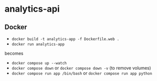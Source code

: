 # analytics-api


## Docker
- `docker build -t analytics-app -f Dockerfile.web .`
- `docker run analytics-app`

becomes

- `docker compose up --watch`
- `docker compose down` or `docker compose down -v` (to remove volumes)
- `docker compose run app /bin/bash` or `docker compose run app python` 